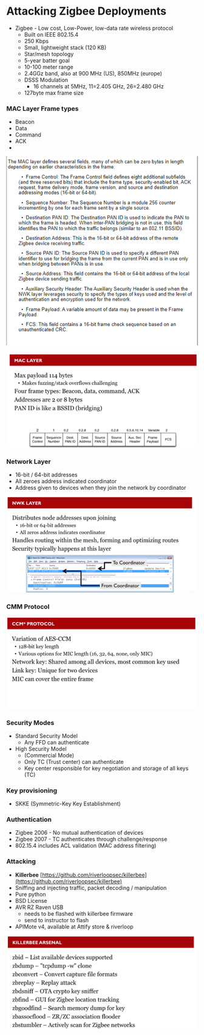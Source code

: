 # Attacking Zigbee Deployments

* Zigbee - Low cost, Low-Power, low-data rate wireless protocol
  * Built on IEEE 802.15.4
  * 250 Kbps
  * Small, lightweight stack (120 KB)
  * Star/mesh topology
  * 5-year batter goal
  * 10-100 meter range
  * 2.4GGz band, also at 900 MHz (US), 850MHz (europe)
  * DSSS Modulation
    * 16 channels at 5MHz, 11=2.405 GHz, 26=2.480 GHz
  * 127byte max frame size



### MAC Layer Frame types

* Beacon
* Data
* Command
* ACK
*

![](<../../.gitbook/assets/image (68).png>)

![](<../../.gitbook/assets/image (51) (1).png>)

### Network Layer

* 16-bit / 64-bit addresses
* All zeroes address indicated coordinator
* Address given to devices when they join the network by coordinator

![](<../../.gitbook/assets/image (33) (1).png>)

### CMM Protocol

![](<../../.gitbook/assets/image (81) (1).png>)

### Security Modes

* Standard Security Model
  * Any FFD can authenticate
* High Security Model
  * (Commercial Mode)
  * Only TC (Trust center) can authenticate
  * Key center responsible for key negotiation and storage of all keys (TC)

### Key provisioning

* SKKE (Symmetric-Key Key Establishment)

### Authentication

* Zigbee 2006 - No mutual authentication of devices
* Zigbee 2007 - TC authenticates through challenge/response
* 802.15.4 includes ACL validation (MAC address filtering)

### Attacking

* **Killerbee** [https://github.com/riverloopsec/killerbee](https://github.com/riverloopsec/killerbee)
* Sniffing and injecting traffic, packet decoding / manipulation
* Pure python
* BSD License
* AVR RZ Raven USB
  * needs to be flashed with killerbee firmware
  * send to instructor to flash
* APIMote v4, available at Attify store & riverloop

![](<../../.gitbook/assets/image (67).png>)
